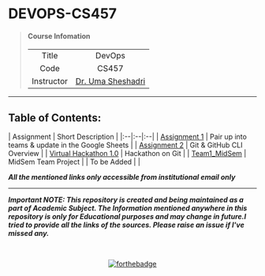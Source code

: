 # DEVOPS-CS457

> #### **Course Infomation**
> 
> | | |
> |:--:|:--:|
> |Title| DevOps|
> |Code| CS457|
> |Instructor | [Dr. Uma Sheshadri](https://www.iiitdwd.ac.in/Dr.Uma.php) |

---

## Table of Contents:

| Assignment | Short Description | 
|:--|:--|:--|
| [Assignment 1](https://docs.google.com/spreadsheets/d/1NvdPWQMCFmoC2oureYTbL6ifHOCjXP81vjO1H6A91ec/edit#gid=0) | Pair up into teams & update in the Google Sheets |
| [Assignment 2](/Assignment%202%20-%20Git%20Overview/README.md) | Git & GitHub CLI Overview |
| [Virtual Hackathon 1.0](https://github.com/fharookshaik/DEVOPS_CS457/blob/main/Virtual%20Hackathon%201.0/README.md) | Hackathon on Git |
| [Team1_MidSem](https://github.com/fharookshaik/DEVOPS_CS457/tree/main/Team1_MidSem) | MidSem Team Project |
| To be Added | |


***All the mentioned links only accessible from institutional email only***

---

***Important NOTE: This repository is created and being maintained as a part of Academic Subject. The Information mentioned anywhere in this repository is only for Educational purposes and may change in future.I tried to provide all the links of the sources. Please raise an issue if I've missed any.***

<br>
<div align='center'>

[![forthebadge](https://forthebadge.com/images/badges/open-source.svg)](https://forthebadge.com)

</div>
